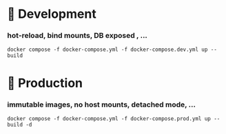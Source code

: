 # 🚧 Development

### hot‑reload, bind mounts, DB exposed , ...

```
docker compose -f docker-compose.yml -f docker-compose.dev.yml up --build
```

# 🚀 Production

### immutable images, no host mounts, detached mode, ...

```
docker compose -f docker-compose.yml -f docker-compose.prod.yml up --build -d
```
